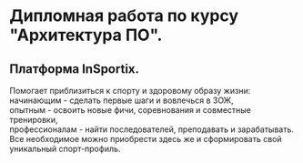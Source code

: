 # Дипломная работа по курсу "Архитектура ПО". 
## Платформа InSportix. 
Помогает приблизиться к спорту и здоровому образу жизни:\
начинающим - сделать первые шаги и вовлечься в ЗОЖ,\
опытным - освоить новые фичи, соревнования и совместные тренировки,\
профессионалам - найти последователей, преподавать и зарабатывать.\
Все необходимое можно приобрести здесь же и сформировать свой уникальный спорт-профиль.

